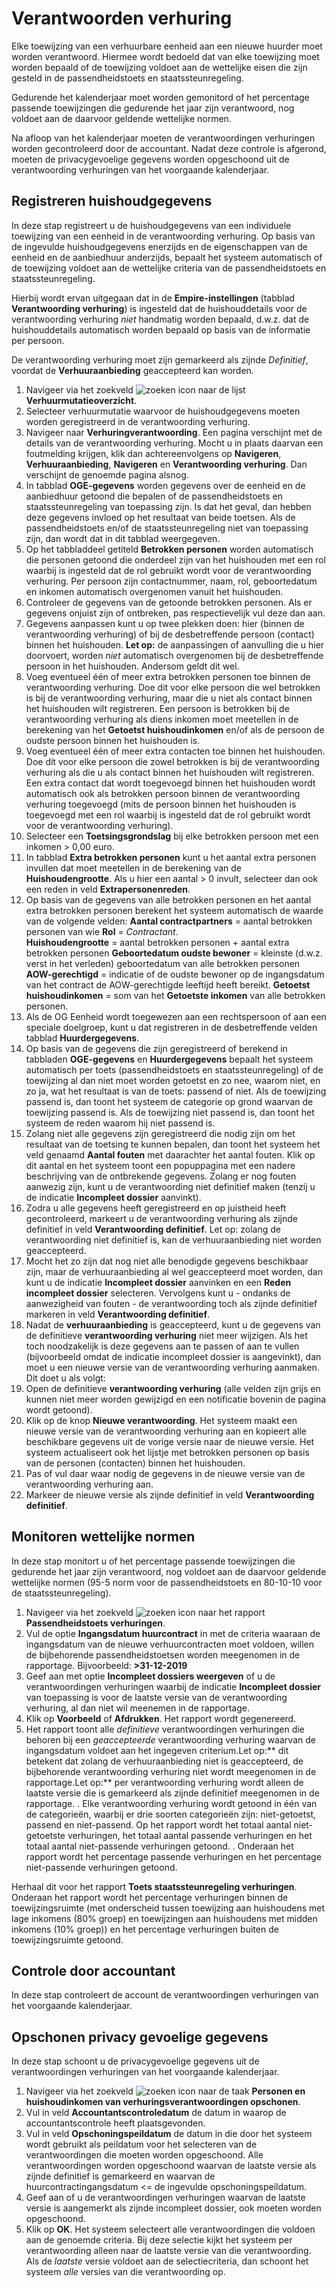 # Verantwoorden verhuring

Elke toewijzing van een verhuurbare eenheid aan een nieuwe huurder moet worden verantwoord. Hiermee wordt bedoeld dat van elke toewijzing moet worden bepaald of de toewijzing voldoet aan de wettelijke eisen die zijn gesteld in de passendheidstoets en staatssteunregeling.

Gedurende het kalenderjaar moet worden gemonitord of het percentage passende toewijzingen die gedurende het jaar zijn verantwoord, nog voldoet aan de daarvoor geldende wettelijke normen.

Na afloop van het kalenderjaar moeten de verantwoordingen verhuringen worden gecontroleerd door de accountant. Nadat deze controle is afgerond, moeten de privacygevoelige gegevens worden opgeschoond uit de verantwoording verhuringen van het voorgaande kalenderjaar.

## Registreren huishoudgegevens  

In deze stap registreert u de huishoudgegevens van een individuele toewijzing van een eenheid in de verantwoording verhuring. Op basis van de ingevulde huishoudgegevens enerzijds en de eigenschappen van de eenheid en de aanbiedhuur anderzijds, bepaalt het systeem automatisch of de toewijzing voldoet aan de wettelijke criteria van de passendheidstoets en staatssteunregeling. 

Hierbij wordt ervan uitgegaan dat in de **Empire-instellingen** (tabblad **Verantwoording verhuring**) is ingesteld dat de huishouddetails voor de verantwoording verhuring *niet* handmatig worden bepaald, d.w.z. dat de huishouddetails automatisch worden bepaald op basis van de informatie per persoon.

De verantwoording verhuring moet zijn gemarkeerd als zijnde *Definitief*, voordat de **Verhuuraanbieding** geaccepteerd kan worden.  

1. Navigeer via het zoekveld ![zoeken icon](/assets/images/zoeken.png "zoeken icon") naar de lijst **Verhuurmutatieoverzicht**.
2. Selecteer verhuurmutatie waarvoor de huishoudgegevens moeten worden geregistreerd in de verantwoording verhuring.
3. Navigeer naar **Verhuringverantwoording**. Een pagina verschijnt met de details van de verantwoording verhuring. Mocht u in plaats daarvan een foutmelding krijgen, klik dan achtereenvolgens op **Navigeren**, **Verhuuraanbieding**, **Navigeren** en  **Verantwoording verhuring**. Dan verschijnt de genoemde pagina alsnog.
4. In tabblad **OGE-gegevens** worden gegevens over de eenheid en de aanbiedhuur getoond die bepalen of de passendheidstoets en staatssteunregeling van toepassing zijn. Is dat het geval, dan hebben deze gegevens invloed op het resultaat van beide toetsen. Als de passendheidstoets en/of de staatssteunregeling niet van toepassing zijn, dan wordt dat in dit tabblad weergegeven.
5. Op het tabbladdeel getiteld **Betrokken personen** worden automatisch die personen getoond die onderdeel zijn van het huishouden met een rol waarbij is ingesteld dat de rol gebruikt wordt voor de verantwoording verhuring. Per persoon zijn contactnummer, naam, rol, geboortedatum en inkomen automatisch overgenomen vanuit het huishouden.
6. Controleer de gegevens van de getoonde betrokken personen. Als er gegevens onjuist zijn of ontbreken, pas respectievelijk vul deze dan aan.
7. Gegevens aanpassen kunt u op twee plekken doen: hier (binnen de verantwoording verhuring) of bij de desbetreffende persoon (contact) binnen het huishouden. **Let op:** de aanpassingen of aanvulling die u hier doorvoert, worden *niet* automatisch overgenomen bij de desbetreffende persoon in het huishouden. Andersom geldt dit wel.  
8. Voeg eventueel één of meer extra betrokken personen toe binnen de verantwoording verhuring. Doe dit voor elke persoon die wel betrokken is bij de verantwoording verhuring, maar die u niet als contact binnen het huishouden wilt registreren. Een persoon is betrokken bij de verantwoording verhuring als diens inkomen moet meetellen in de berekening van het **Getoetst huishoudinkomen** en/of als de persoon de oudste persoon binnen het huishouden is.  
9. Voeg eventueel één of meer extra contacten toe binnen het huishouden. Doe dit voor elke persoon die zowel betrokken is bij de verantwoording verhuring als die u als contact binnen het huishouden wilt registreren. Een extra contact dat wordt toegevoegd binnen het huishouden wordt automatisch ook als betrokken persoon binnen de verantwoording verhuring toegevoegd (mits de persoon binnen het huishouden is toegevoegd met een rol waarbij is ingesteld dat de rol gebruikt wordt voor de verantwoording verhuring).
10. Selecteer een **Toetsingsgrondslag** bij elke betrokken persoon met een inkomen > 0,00 euro.
11. In tabblad **Extra betrokken personen** kunt u het aantal extra personen invullen dat moet meetellen in de berekening van de **Huishoudengrootte**.  Als u hier een aantal > 0 invult, selecteer dan ook een reden in veld **Extrapersonenreden**.
12. Op basis van de gegevens van alle betrokken personen en het aantal extra betrokken personen berekent het systeem automatisch de waarde van de volgende velden:
 **Aantal contractpartners** =  aantal betrokken personen van wie **Rol** = *Contractant*.  
 **Huishoudengrootte** =  aantal betrokken personen + aantal extra betrokken personen
 **Geboortedatum oudste bewoner** = kleinste (d.w.z. verst in het verleden) geboortedatum van alle betrokken personen
**AOW-gerechtigd** =  indicatie of de oudste bewoner op de ingangsdatum van het contract de AOW-gerechtigde leeftijd heeft bereikt.
**Getoetst huishoudinkomen** =  som van het **Getoetste inkomen** van alle betrokken personen.
13. Als de OG Eenheid wordt toegewezen aan een rechtspersoon of aan een speciale doelgroep, kunt u dat registreren in de desbetreffende velden  tabblad **Huurdergegevens**.
14. Op basis van de gegevens die zijn geregistreerd of berekend in tabbladen **OGE-gegevens** en **Huurdergegevens** bepaalt het systeem automatisch per toets (passendheidstoets en staatssteunregeling) of de toewijzing al dan niet moet worden getoetst en zo nee, waarom niet, en zo ja, wat het resultaat is van de toets: passend of niet. Als de toewijzing passend is, dan toont het systeem de categorie op grond waarvan de toewijzing passend is. Als de toewijzing niet passend is, dan toont het systeem de reden waarom hij niet passend is. 
15. Zolang niet alle gegevens zijn geregistreerd die nodig zijn om het resultaat van de toetsing te kunnen bepalen, dan toont het systeem het veld genaamd **Aantal fouten** met daarachter het aantal fouten. Klik op dit aantal en het systeem toont een popuppagina met een nadere beschrijving van de ontbrekende gegevens. Zolang er nog fouten aanwezig zijn, kunt u de verantwoording niet definitief maken (tenzij u de indicatie **Incompleet dossier** aanvinkt).
16. Zodra u alle gegevens heeft geregistreerd en op juistheid heeft gecontroleerd, markeert u de verantwoording verhuring als zijnde definitief in veld **Verantwoording definitief**. Let op: zolang de verantwoording niet definitief is, kan de verhuuraanbieding niet worden geaccepteerd.
17. Mocht het zo zijn dat nog niet alle benodigde gegevens beschikbaar zijn, maar de verhuuraanbieding al wel geaccepteerd moet worden, dan kunt u de indicatie **Incompleet dossier** aanvinken en een **Reden incompleet dossier** selecteren. Vervolgens kunt u - ondanks de aanwezigheid van fouten - de verantwoording toch als zijnde definitief markeren in veld **Verantwoording definitief**.
18. Nadat de **verhuuraanbieding** is geaccepteerd, kunt u de gegevens van de definitieve **verantwoording verhuring** niet meer wijzigen. Als het toch noodzakelijk is deze gegevens aan te passen of aan te vullen (bijvoorbeeld omdat de indicatie incompleet dossier is aangevinkt), dan moet u een nieuwe versie van de verantwoording verhuring aanmaken. Dit doet u als volgt:
17. Open de definitieve **verantwoording verhuring** (alle velden zijn grijs en kunnen niet meer worden gewijzigd en een notificatie bovenin de pagina wordt getoond).
18. Klik op de knop **Nieuwe verantwoording**. Het systeem maakt een nieuwe versie van de verantwoording verhuring aan en kopieert alle beschikbare gegevens uit de vorige versie naar de nieuwe versie. Het systeem actualiseert ook het lijstje met betrokken personen op basis van de personen (contacten) binnen het huishouden.  
19. Pas of vul daar waar nodig de gegevens in de nieuwe versie van de verantwoording verhuring aan.
20. Markeer de nieuwe versie als zijnde definitief in veld **Verantwoording definitief**.

## Monitoren wettelijke normen

In deze stap monitort u of het percentage passende toewijzingen die gedurende het jaar zijn verantwoord, nog voldoet aan de daarvoor geldende wettelijke normen (95-5 norm voor de passendheidstoets en 80-10-10 voor de staatssteunregeling).

1. Navigeer via het zoekveld ![zoeken icon](/assets/images/zoeken.png "zoeken icon") naar het rapport **Passendheidstoets verhuringen**.
2. Vul de optie **Ingangsdatum huurcontract** in met de criteria waaraan de ingangsdatum van de nieuwe verhuurcontracten moet voldoen, willen de bijbehorende passendheidstoetsen worden meegenomen in de rapportage. Bijvoorbeeld: **>31-12-2019**
3. Geef aan met optie **Incompleet dossiers weergeven** of u de verantwoordingen verhuringen waarbij de indicatie **Incompleet dossier** van toepassing is voor de laatste versie van de verantwoording verhuring, al dan niet wil meenemen in de rapportage.
4. Klik op **Voorbeeld** of **Afdrukken**. Het rapport wordt gegenereerd.  
5. Het rapport toont alle *definitieve* verantwoordingen verhuringen die behoren bij een *geaccepteerde* verantwoording verhuring waarvan de ingangsdatum voldoet aan het ingegeven criterium.Let op:** dit betekent dat zolang de verhuuraanbieding niet is geaccepteerd, de bijbehorende verantwoording verhuring niet wordt meegenomen in de rapportage.Let op:** per verantwoording verhuring wordt alleen de laatste versie die is gemarkeerd als zijnde definitief meegenomen in de rapportage.
. Elke verantwoording verhuring wordt getoond in één van de categorieën, waarbij er drie soorten categorieën zijn: niet-getoetst, passend en niet-passend. Op het rapport wordt het totaal aantal niet-getoetste verhuringen, het totaal aantal passende verhuringen en het totaal aantal niet-passende verhuringen getoond.
. Onderaan het rapport wordt het percentage passende verhuringen en het percentage niet-passende verhuringen getoond.

Herhaal dit voor het rapport **Toets staatssteunregeling verhuringen**. Onderaan het rapport wordt het percentage verhuringen binnen de toewijzingsruimte (met onderscheid tussen toewijzing aan huishoudens met lage inkomens (80% groep) en toewijzingen aan huishoudens met midden inkomens (10% groep)) en het percentage verhuringen buiten de toewijzingsruimte getoond.

## Controle door accountant

In deze stap controleert de account de verantwoordingen verhuringen van het voorgaande kalenderjaar.

## Opschonen privacy gevoelige gegevens

In deze stap schoont u de privacygevoelige gegevens uit de verantwoordingen verhuringen van het voorgaande kalenderjaar.

1. Navigeer via het zoekveld ![zoeken icon](/assets/images/zoeken.png "zoeken icon") naar de taak **Personen en huishoudinkomen van verhuringsverantwoordingen opschonen**.
2. Vul in veld **Accountantscontroledatum** de datum in waarop de accountantscontrole heeft plaatsgevonden.
3. Vul in veld **Opschoningspeildatum** de datum in die door het systeem wordt gebruikt als peildatum voor het selecteren van de verantwoordingen die moeten worden opgeschoond. Alle verantwoordingen worden opgeschoond waarvan de laatste versie als zijnde definitief is gemarkeerd en waarvan de huurcontractingangsdatum <= de ingevulde opschoningspeildatum.
4. Geef aan of u de verantwoordingen verhuringen waarvan de laatste versie is aangemerkt als zijnde incompleet dossier, ook moeten worden opgeschoond.
5. Klik op **OK**. Het systeem selecteert alle verantwoordingen die voldoen aan de genoemde criteria. Bij deze selectie kijkt het systeem per verantwoording alleen naar de laatste versie van die verantwoording. Als de *laatste* versie voldoet aan de selectiecriteria, dan schoont het systeem *alle* versies van die verantwoording op.
